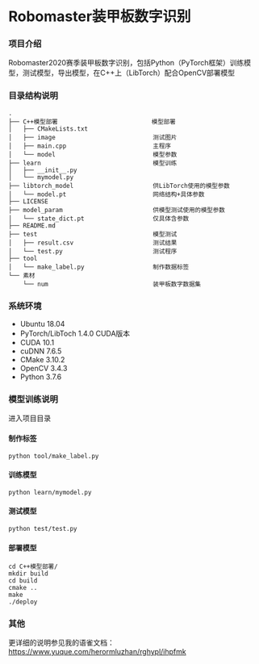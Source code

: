 # Robomaster装甲板数字识别

### 项目介绍

Robomaster2020赛季装甲板数字识别，包括Python（PyTorch框架）训练模型，测试模型，导出模型，在C++上（LibTorch）配合OpenCV部署模型



### 目录结构说明

```
.
├── C++模型部署                          模型部署
│   ├── CMakeLists.txt					
│   ├── image                           测试图片
│   ├── main.cpp                        主程序
│   └── model                           模型参数
├── learn                               模型训练
│   ├── __init__.py
│   └── mymodel.py
├── libtorch_model                      供LibTorch使用的模型参数
│   └── model.pt                        网络结构+具体参数
├── LICENSE
├── model_param                         供模型测试使用的模型参数
│   └── state_dict.pt                   仅具体含参数
├── README.md
├── test                                模型测试
│   ├── result.csv                      测试结果
│   └── test.py                         测试程序
├── tool
│   └── make_label.py                   制作数据标签
└── 素材
    └── num                             装甲板数字数据集

```

### 系统环境

- Ubuntu 18.04
- PyTorch/LibToch 1.4.0 CUDA版本
- CUDA 10.1
- cuDNN 7.6.5
- CMake 3.10.2
- OpenCV 3.4.3
- Python 3.7.6


### 模型训练说明

进入项目目录

#### 制作标签
```
python tool/make_label.py
```

#### 训练模型
```
python learn/mymodel.py
```

#### 测试模型
```
python test/test.py
```

#### 部署模型
```
cd C++模型部署/
mkdir build
cd build
cmake ..
make
./deploy
```

### 其他
更详细的说明参见我的语雀文档：https://www.yuque.com/herormluzhan/rghypl/ihpfmk
